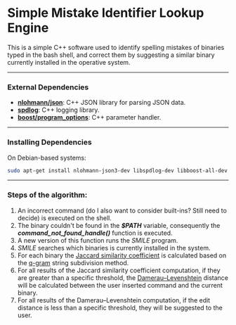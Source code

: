 # Simple Mistake Identifier Lookup Engine

 This is a simple C++ software used to identify spelling mistakes of binaries typed in the bash shell, and correct them by suggesting a similar binary currently installed in the operative system.

---

### External Dependencies

- **[nlohmann/json](https://github.com/nlohmann/json)**: C++ JSON library for parsing JSON data.
- **[spdlog](https://github.com/gabime/spdlog)**: C++ logging library.
- **[boost/program_options](https://github.com/boostorg/program_options/tree/develop)**: C++ parameter handler.
---

### Installing Dependencies


   On Debian-based systems:

   ```bash
   sudo apt-get install nlohmann-json3-dev libspdlog-dev libboost-all-dev
   ```

---

### Steps of the algorithm:
1) An incorrect command (do I also want to consider built-ins? Still need to decide) is executed on the shell.
2) The binary couldn't be found in the ***$PATH*** variable, consequently the ***command_not_found_handle()*** function is executed.
3) A new version of this function runs the *SMILE* program.
4) *SMILE* searches which binaries is currently installed in the system.
5) For each binary the [Jaccard similarity coefficient](https://en.wikipedia.org/wiki/Jaccard_index) is calculated based on the [q-gram](https://en.wikipedia.org/wiki/N-gram) string subdivision method.
6) For all results of the Jaccard similarity coefficient computation, if they are greater than a specific threshold, the [Damerau–Levenshtein](https://en.wikipedia.org/wiki/Damerau%E2%80%93Levenshtein_distance) distance will be calculated between the user inserted command and the current binary.
7) For all results of the Damerau–Levenshtein computation, if the edit distance is less than a specific threshold, they will be suggested to the user.